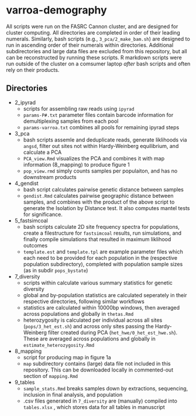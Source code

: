 # varroa-demography

<!--- 
understand what each piece of code does...

describe repo, what is in each folder, instructions on how to run scripts, explain simlinks (and data not included)
explain where to find data (ncbi eventually) 
--->

All scripts were run on the FASRC Cannon cluster, and are designed for cluster computing. All directories are completed in order
of their leading numerals. Similarly, 
bash scripts (e.g., `3_pca/2_make_bam.sh`) are designed to
run in ascending order of their numerals within directories.
Additional subdirectories and large data files are excluded from this repository, 
but all can be reconstructed by running these scripts. R markdown scripts were run outside of the cluster on a comsumer laptop
*after* bash scripts and often rely on their products. 


##  Directories

- 2_ipyrad
  - scripts for assembling raw reads using `ipyrad`
  - `params-P#.txt` parameter files contain barcode information for demultiplexing 
    samples from each pool
  - `params-varroa.txt` combines all pools for remaining ipyrad steps 
- 3_pca
  - bash scripts assemle and deduplicate reads, generate liklihoods via `angsd`, filter out
    sites not within Hardy-Weinberg equilibrium, and calculate a PCA
  - `PCA_view.Rmd` visualizes the PCA and combines it with map information (8_mapping) to produce figure 1
  - `pop_view.rmd` simply counts samples per populaiton, and has no downstream products
- 4_gendist
  - bash script calculates pairwise genetic distance between samples
  - `gendist.Rmd` calculates pairwise geographic distance between samples, and combines with the product of the above script
    to generate the Isolation by Distance test. It also computes mantel tests for significance.
- 5_fastsimcoal
  - bash scripts calculate 2D site frequency spectra for populations, create a filestructure for `fastsimcoal` results,
    run simulations, and finally compile simulations that resulted in maximum liklihood outcomes
  - `template.est` and `template.tpl` are example parameter files which each need to be provided for each
    population in the (respective population subdirectory), completed with population sample sizes (as in subdir `pops_bystate`)
- 7_diversity
  - scripts within calculate various summary statistics for genetic diversity
  - global and by-population statistics are calculated seperately in their respective directories, following similar workflows
  - statistics are calculated within 10000bp windows, then averaged across populations and globally in `thetas.Rmd`
  - heterozygosity is calculated per individual across all sites (`pops/3_het_est.sh`) and across only sites 
    passing the Hardy-Weinberg filter created during PCA (`het_hwe/0_het_est_hwe.sh`). These are averaged across populations and 
    globally in `estimate_heterozygosity.Rmd`
- 8_mapping
  - script for producing map in figure 1a
  - `map` subdirectory contains (large) data file not included in this repository. This
    can be downloaded locally in commented-out section of `mapping.Rmd`
- 9_tables
  - `sample_stats.Rmd` breaks samples down by extractions, sequencing, inclusion in final analysis, and population
  - .csv files generated in `7_diversity` are (manually) compiled into `tables.xlsx` , which stores data for all 
    tables in manuscript
